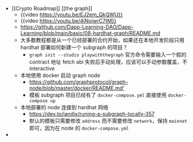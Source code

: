 - [[Crypto Roadmap]] [[the graph]]
	- {{video https://youtu.be/EJ2em_QkQWU}}
	- {{video https://youtu.be/4iNoiwrC7tM}}
	- https://github.com/Dapp-Learning-DAO/Dapp-Learning/blob/main/basic/08-hardhat-graph/README.md
	- 大多数教程都是从一个已经部署的合约开始，如果还在本地开发阶段只用 hardhat 部署如何新建一个 subgraph 的项目？
		- `graph init --studio playwiththegraph` 官方命令需要输入一个假的 contract 地址 fetch abi 失败后手动处理，应该可以手动参数覆盖，不 interactive
	- 本地使用 docker 启动 graph node
		- https://github.com/graphprotocol/graph-node/blob/master/docker/README.md‘
		- 模板 subgraph 项目已经有了 `docker-compose.yml` 直接使用 `docker-compose up`
	- 本地部署的 node 连接到 hardhat 网络
		- https://dev.to/iandjx/runing-a-subgraph-locally-357
		- 默认的模板只需要修改 `address` 而不需要修改 `network`，保持 `mainnet` 即可，因为在 node 的  `docker-compose.yml`
-